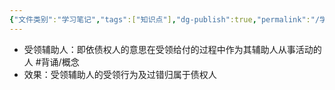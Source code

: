 ```yaml
---
{"文件类别":"学习笔记","tags":["知识点"],"dg-publish":true,"permalink":"/学习笔记/知识点/受领辅助人/","dgPassFrontmatter":true,"noteIcon":""}
---
```


- 受领辅助人：即依债权人的意思在受领给付的过程中作为其辅助人从事活动的人 #背诵/概念 
- 效果：受领辅助人的受领行为及过错归属于债权人